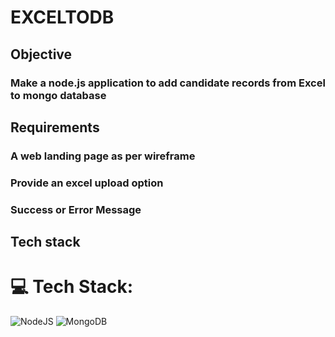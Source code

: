 # EXCELTODB

## Objective
### Make a node.js application to add candidate records from Excel to mongo database

## Requirements
### A web landing page as per wireframe
### Provide an excel upload option
### Success or Error Message

## Tech stack

# 💻 Tech Stack:
![NodeJS](https://img.shields.io/badge/node.js-6DA55F?style=for-the-badge&logo=node.js&logoColor=white) ![MongoDB](https://img.shields.io/badge/MongoDB-%234ea94b.svg?style=for-the-badge&logo=mongodb&logoColor=white)

